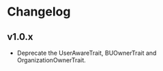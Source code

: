 # Changelog

## v1.0.x

- Deprecate the UserAwareTrait, BUOwnerTrait and OrganizationOwnerTrait.
   